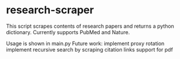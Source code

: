 # research-scraper
This script scrapes contents of research papers and returns a python dictionary. Currently supports PubMed and Nature.

Usage is shown in main.py
Future work:
    implement proxy rotation
    implement recursive search by scraping citation links
    support for pdf

